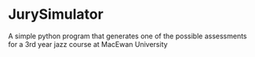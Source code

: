 # JurySimulator
 A simple python program that generates one of the possible assessments for a 3rd year jazz course at MacEwan University
